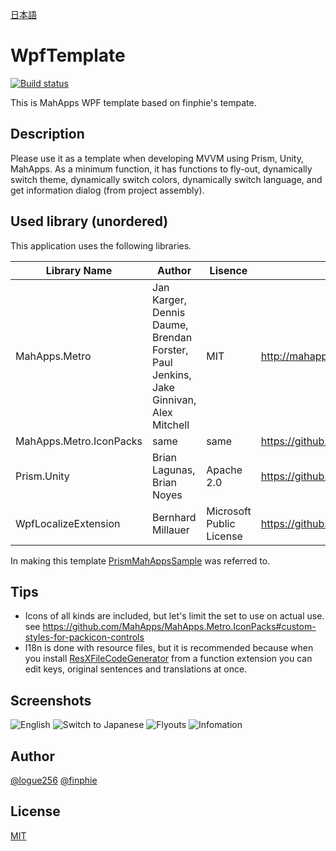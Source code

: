 [日本語](README.md)

# WpfTemplate

[![Build status](https://ci.appveyor.com/api/projects/status/fgo43rccop7sevjt?svg=true)](https://ci.appveyor.com/project/logue/wpftemplate)

This is MahApps WPF template based on finphie's tempate.

## Description

Please use it as a template when developing MVVM using Prism, Unity, MahApps.
As a minimum function, it has functions to fly-out, dynamically switch theme, dynamically switch colors, dynamically switch language, and get information dialog (from project assembly).

## Used library (unordered)

This application uses the following libraries.

|Library Name           |Author           |Lisence   |URL
|-----------------------|-----------------|----------|-----
|MahApps.Metro          |Jan Karger, Dennis Daume, Brendan Forster, Paul Jenkins, Jake Ginnivan, Alex Mitchell|MIT|<http://mahapps.com/>
|MahApps.Metro.IconPacks|same             |same      |<https://github.com/MahApps/MahApps.Metro.IconPacks>
|Prism.Unity            |Brian Lagunas, Brian Noyes|Apache 2.0|<https://github.com/PrismLibrary>
|WpfLocalizeExtension   |Bernhard Millauer|Microsoft Public License|<https://github.com/SeriousM/WPFLocalizationExtension>

In making this template [PrismMahAppsSample](https://github.com/steve600/PrismMahAppsSample) was referred to.

## Tips

* Icons of all kinds are included, but let's limit the set to use on actual use. see <https://github.com/MahApps/MahApps.Metro.IconPacks#custom-styles-for-packicon-controls>
* I18n is done with resource files, but it is recommended because when you install [ResXFileCodeGenerator](https://marketplace.visualstudio.com/items?itemName=LongLiang.ExtendedStronglyTypedResourceGenerator-18702) from a function extension you can edit keys, original sentences and translations at once.

## Screenshots

![English](https://github.com/logue/WpfTemplate/raw/master/image/ss2.png)
![Switch to Japanese](https://github.com/logue/WpfTemplate/raw/master/image/ss1.png)
![Flyouts](https://github.com/logue/WpfTemplate/raw/master/image/ss3.png)
![Infomation](https://github.com/logue/WpfTemplate/raw/master/image/ss4.png)

## Author

[@logue256](https://twitter.com/logue256)
[@finphie](https://twitter.com/finphie)

## License

[MIT](LICENSE)
